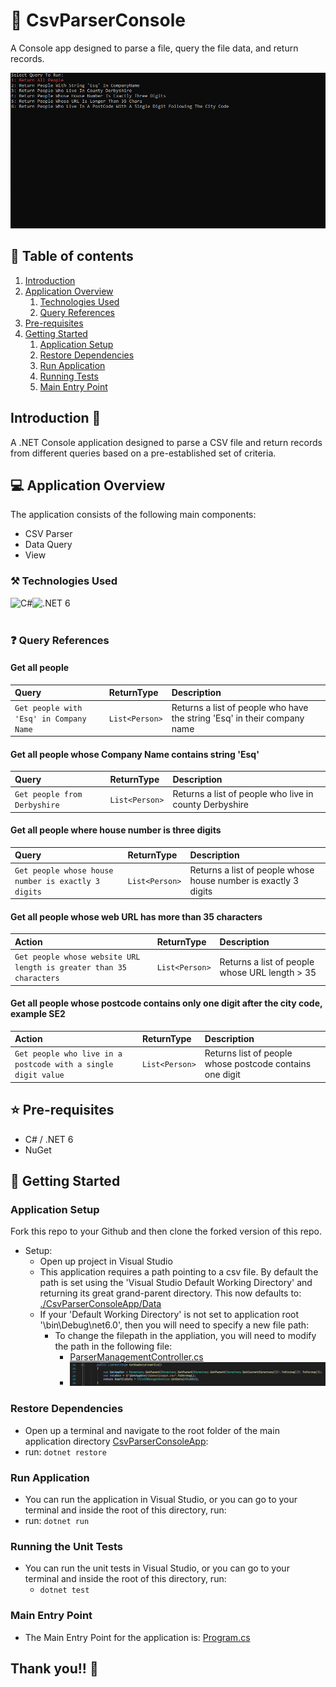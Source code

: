 # :page_with_curl: CsvParserConsole
A Console app designed to parse a file, query the file data, and return records.

![](https://github.com/Hayley96/CsvParserConsole/blob/main/GIF/CsvParserConsoleApp.gif)

## :link: Table of contents
1. [Introduction](#introduction)
2. [Application Overview](#applicationOverview)
   1. [Technologies Used](#technologiesUsed)
   2. [Query References](#QueryReference)
3. [Pre-requisites](#prerequisites)
4. [Getting Started](#gettingStarted)
   1. [Application Setup](#applicationsetup)
   2. [Restore Dependencies](#restoredependencies)
   3. [Run Application](#runapplication)
   4. [Running Tests](#runningtests)
   5. [Main Entry Point](#mainentrypoint)

## Introduction :wave: <a name="introduction"></a>
A .NET Console application designed to parse a CSV file and return records from different queries based on a pre-established set of criteria. 

## :computer: Application Overview <a name="applicationOverview"></a>

The application consists of the following main components:

* CSV Parser
* Data Query
* View

### ⚒️ Technologies Used <a name="technologiesUsed"></a>

<div>
<img align="left" alt="C#" title="C-Sharp" src="https://img.shields.io/badge/C%23-239120?style=for-the-badge&logo=c-sharp&logoColor=white" />
<img align="left" alt=".NET 6" title=".NET 6" src="https://img.shields.io/badge/.NET-512BD4?style=for-the-badge&logo=dotnet&logoColor=white" />
</div>
</br></br>

### ❓ Query References <a name="QueryReference"></a>

#### Get all people

| Query                                   | ReturnType     | Description                                                              |
| :-------------------------------------  | :--------------| :------------------------------------------------------------------------|
| `Get people with 'Esq' in Company Name` | `List<Person>` | Returns a list of people who have the string 'Esq' in their company name |

#### Get all people whose Company Name contains string 'Esq'

| Query                           | ReturnType     | Description                                                       |
| :------------------------------ | :--------------| :-----------------------------------------------------------------|
| `Get people from Derbyshire`    | `List<Person>` | Returns a list of people who live in county Derbyshire            |

#### Get all people where house number is three digits

| Query                                               | ReturnType    | Description                                                       |
| :---------------------------------------------------| :-------------| :-----------------------------------------------------------------|
| `Get people whose house number is exactly 3 digits` | `List<Person>`| Returns a list of people whose house number is exactly 3 digits   |

#### Get all people whose web URL has more than 35 characters

| Action                                                              | ReturnType    | Description                                                       |
| :-------------------------------------------------------------------| :-------------| :-----------------------------------------------------------------|
| `Get people whose website URL length is greater than 35 characters` | `List<Person>`| Returns a list of people whose URL length > 35                    |

#### Get all people whose postcode contains only one digit after the city code, example SE2

| Action                                                        | ReturnType    | Description                                                       |
| :-------------------------------------------------------------| :-------------| :-----------------------------------------------------------------|
| `Get people who live in a postcode with a single digit value` | `List<Person>`| Returns list of people whose postcode contains one digit          |


## ⭐ Pre-requisites <a name="prerequisites"></a>

* C# / .NET 6
* NuGet

## 🔀 Getting Started <a name="gettingStarted"></a>

### Application Setup <a name="applicationsetup"></a>

Fork this repo to your Github and then clone the forked version of this repo.

- Setup:
	- Open up project in Visual Studio
	- This application requires a path pointing to a csv file. By default the path is set using the 'Visual Studio Default Working Directory' and returning its great grand-parent directory. This now defaults to: [./CsvParserConsoleApp/Data](./CsvParserConsoleApp/Data)
	 - If your 'Default Working Directory' is not set to application root '\bin\Debug\net6.0', then you will need to specify a new file path:
       - To change the filepath in the appliation, you will need to modify the path in the following file:
	      * [ParserManagementController.cs](https://github.com/Hayley96/CsvParserConsole/blob/main/CsvParserConsoleApp/Controllers/ParserManagementController.cs)
	      * ![ParserManagementControllerFilePath](https://github.com/Hayley96/CsvParserConsole/blob/main/GIF/FilePathMethod.png)

### Restore Dependencies <a name="restoredependencies"></a>

- Open up a terminal and navigate to the root folder of the main application directory [CsvParserConsoleApp](./CsvParserConsoleApp):
 - run: `dotnet restore`

### Run Application <a name="runapplication"></a>

- You can run the application in Visual Studio, or you can go to your terminal and inside the root of this directory, run:
 - run: `dotnet run`

### Running the Unit Tests <a name="runningtests"></a>

- You can run the unit tests in Visual Studio, or you can go to your terminal and inside the root of this directory, run:
  - `dotnet test`

### Main Entry Point <a name="mainentrypoint"></a>
- The Main Entry Point for the application is: [Program.cs](https://github.com/Hayley96/CsvParserConsole/blob/main/CsvParserConsoleApp/Program.cs)


## Thank you!! 👋
